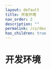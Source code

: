 ```yaml
---
layout: default
title: 开发环境
nav_order: 2
description: ""
permalink: /cs/dev
has_children: true
---
```


# 开发环境
